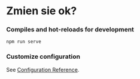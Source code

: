 # Zmien sie ok?

### Compiles and hot-reloads for development
```
npm run serve
```

### Customize configuration
See [Configuration Reference](https://cli.vuejs.org/config/).
